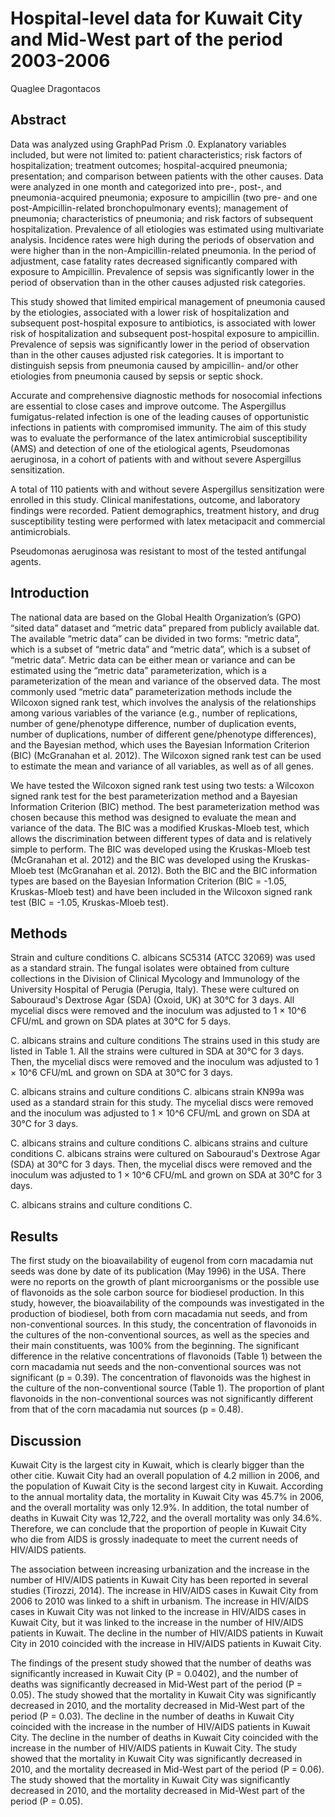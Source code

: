 # Hospital-level data for Kuwait City and Mid-West part of the period 2003-2006
Quaglee Dragontacos


## Abstract
Data was analyzed using GraphPad Prism .0. Explanatory variables included, but were not limited to: patient characteristics; risk factors of hospitalization; treatment outcomes; hospital-acquired pneumonia; presentation; and comparison between patients with the other causes. Data were analyzed in one month and categorized into pre-, post-, and pneumonia-acquired pneumonia; exposure to ampicillin (two pre- and one post-Ampicillin-related bronchopulmonary events); management of pneumonia; characteristics of pneumonia; and risk factors of subsequent hospitalization. Prevalence of all etiologies was estimated using multivariate analysis. Incidence rates were high during the periods of observation and were higher than in the non-Ampicillin-related pneumonia. In the period of adjustment, case fatality rates decreased significantly compared with exposure to Ampicillin. Prevalence of sepsis was significantly lower in the period of observation than in the other causes adjusted risk categories.

This study showed that limited empirical management of pneumonia caused by the etiologies, associated with a lower risk of hospitalization and subsequent post-hospital exposure to antibiotics, is associated with lower risk of hospitalization and subsequent post-hospital exposure to ampicillin. Prevalence of sepsis was significantly lower in the period of observation than in the other causes adjusted risk categories. It is important to distinguish sepsis from pneumonia caused by ampicillin- and/or other etiologies from pneumonia caused by sepsis or septic shock.

Accurate and comprehensive diagnostic methods for nosocomial infections are essential to close cases and improve outcome. The Aspergillus fumigatus-related infection is one of the leading causes of opportunistic infections in patients with compromised immunity. The aim of this study was to evaluate the performance of the latex antimicrobial susceptibility (AMS) and detection of one of the etiological agents, Pseudomonas aeruginosa, in a cohort of patients with and without severe Aspergillus sensitization.

A total of 110 patients with and without severe Aspergillus sensitization were enrolled in this study. Clinical manifestations, outcome, and laboratory findings were recorded. Patient demographics, treatment history, and drug susceptibility testing were performed with latex metacipacit and commercial antimicrobials.

Pseudomonas aeruginosa was resistant to most of the tested antifungal agents.


## Introduction
The national data are based on the Global Health Organization’s (GPO) “sited data” dataset and “metric data” prepared from publicly available dat. The available “metric data” can be divided in two forms: “metric data”, which is a subset of “metric data” and “metric data”, which is a subset of “metric data”. Metric data can be either mean or variance and can be estimated using the “metric data” parameterization, which is a parameterization of the mean and variance of the observed data. The most commonly used “metric data” parameterization methods include the Wilcoxon signed rank test, which involves the analysis of the relationships among various variables of the variance (e.g., number of replications, number of gene/phenotype difference, number of duplication events, number of duplications, number of different gene/phenotype differences), and the Bayesian method, which uses the Bayesian Information Criterion (BIC) (McGranahan et al. 2012). The Wilcoxon signed rank test can be used to estimate the mean and variance of all variables, as well as of all genes.

We have tested the Wilcoxon signed rank test using two tests: a Wilcoxon signed rank test for the best parameterization method and a Bayesian Information Criterion (BIC) method. The best parameterization method was chosen because this method was designed to evaluate the mean and variance of the data. The BIC was a modified Kruskas-Mloeb test, which allows the discrimination between different types of data and is relatively simple to perform. The BIC was developed using the Kruskas-Mloeb test (McGranahan et al. 2012) and the BIC was developed using the Kruskas-Mloeb test (McGranahan et al. 2012). Both the BIC and the BIC information types are based on the Bayesian Information Criterion (BIC = -1.05, Kruskas-Mloeb test) and have been included in the Wilcoxon signed rank test (BIC = -1.05, Kruskas-Mloeb test).


## Methods
Strain and culture conditions
C. albicans SC5314 (ATCC 32069) was used as a standard strain. The fungal isolates were obtained from culture collections in the Division of Clinical Mycology and Immunology of the University Hospital of Perugia (Perugia, Italy). These were cultured on Sabouraud's Dextrose Agar (SDA) (Oxoid, UK) at 30°C for 3 days. All mycelial discs were removed and the inoculum was adjusted to 1 × 10^6 CFU/mL and grown on SDA plates at 30°C for 5 days.

C. albicans strains and culture conditions
The strains used in this study are listed in Table 1. All the strains were cultured in SDA at 30°C for 3 days. Then, the mycelial discs were removed and the inoculum was adjusted to 1 × 10^6 CFU/mL and grown on SDA at 30°C for 3 days.

C. albicans strains and culture conditions
C. albicans strain KN99a was used as a standard strain for this study. The mycelial discs were removed and the inoculum was adjusted to 1 × 10^6 CFU/mL and grown on SDA at 30°C for 3 days.

C. albicans strains and culture conditions
C. albicans strains and culture conditions
C. albicans strains were cultured on Sabouraud's Dextrose Agar (SDA) at 30°C for 3 days. Then, the mycelial discs were removed and the inoculum was adjusted to 1 × 10^6 CFU/mL and grown on SDA at 30°C for 3 days.

C. albicans strains and culture conditions
C.


## Results
The first study on the bioavailability of eugenol from corn macadamia nut seeds was done by date of its publication (May 1996) in the USA. There were no reports on the growth of plant microorganisms or the possible use of flavonoids as the sole carbon source for biodiesel production. In this study, however, the bioavailability of the compounds was investigated in the production of biodiesel, both from corn macadamia nut seeds, and from non-conventional sources. In this study, the concentration of flavonoids in the cultures of the non-conventional sources, as well as the species and their main constituents, was 100% from the beginning. The significant difference in the relative concentrations of flavonoids (Table 1) between the corn macadamia nut seeds and the non-conventional sources was not significant (p = 0.39). The concentration of flavonoids was the highest in the culture of the non-conventional source (Table 1). The proportion of plant flavonoids in the non-conventional sources was not significantly different from that of the corn macadamia nut sources (p = 0.48).


## Discussion
Kuwait City is the largest city in Kuwait, which is clearly bigger than the other citie. Kuwait City had an overall population of 4.2 million in 2006, and the population of Kuwait City is the second largest city in Kuwait. According to the annual mortality data, the mortality in Kuwait City was 45.7% in 2006, and the overall mortality was only 12.9%. In addition, the total number of deaths in Kuwait City was 12,722, and the overall mortality was only 34.6%. Therefore, we can conclude that the proportion of people in Kuwait City who die from AIDS is grossly inadequate to meet the current needs of HIV/AIDS patients.

The association between increasing urbanization and the increase in the number of HIV/AIDS patients in Kuwait City has been reported in several studies (Tirozzi, 2014). The increase in HIV/AIDS cases in Kuwait City from 2006 to 2010 was linked to a shift in urbanism. The increase in HIV/AIDS cases in Kuwait City was not linked to the increase in HIV/AIDS cases in Kuwait City, but it was linked to the increase in the number of HIV/AIDS patients in Kuwait. The decline in the number of HIV/AIDS patients in Kuwait City in 2010 coincided with the increase in HIV/AIDS patients in Kuwait City.

The findings of the present study showed that the number of deaths was significantly increased in Kuwait City (P = 0.0402), and the number of deaths was significantly decreased in Mid-West part of the period (P = 0.05). The study showed that the mortality in Kuwait City was significantly decreased in 2010, and the mortality decreased in Mid-West part of the period (P = 0.03). The decline in the number of deaths in Kuwait City coincided with the increase in the number of HIV/AIDS patients in Kuwait City. The decline in the number of deaths in Kuwait City coincided with the increase in the number of HIV/AIDS patients in Kuwait City. The study showed that the mortality in Kuwait City was significantly decreased in 2010, and the mortality decreased in Mid-West part of the period (P = 0.06). The study showed that the mortality in Kuwait City was significantly decreased in 2010, and the mortality decreased in Mid-West part of the period (P = 0.05).

